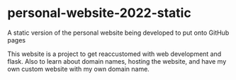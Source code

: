 # personal-website-2022-static
A static version of the personal website being developed to put onto GitHub pages

This website is a project to get reaccustomed with web development and flask. Also to learn about domain names, hosting the website, and have my own custom website with my own domain name.
